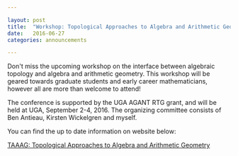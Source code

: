 ```yaml
---

layout: post
title:  "Workshop: Topological Approaches to Algebra and Arithmetic Geometry"
date:   2016-06-27
categories: announcements 

---
```


Don't miss the upcoming workshop on the interface between algebraic topology and algebra and arithmetic geometry. This workshop will be geared towards graduate students and early career mathematicians, however all are more than welcome to attend! 

The conference is supported by the UGA AGANT RTG grant, and will be held at UGA, September 2-4, 2016. The organizing committee consists of Ben Antieau, Kirsten Wickelgren and myself.

You can find the up to date information on website below:

[TAAAG: Topological Approaches to Algebra and Arithmetic Geometry][taaag]

[taaag]: http://torsor.github.io/taaag/
